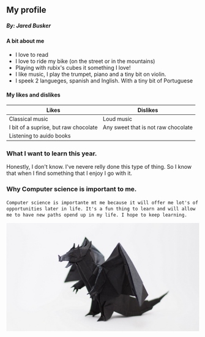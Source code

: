 ## My profile
##### By: Jared Busker

#### A bit about me
- I love to read
- I love to ride my bike (on the street or in the mountains)
- Playing with rubix's cubes it something I love!
- I like music, I play the trumpet, piano and a tiny bit on violin.
- I speek 2 langueges, spanish and Inglish. With a tiny bit of Portuguese

#### My likes and dislikes 
| Likes | Dislikes |
| --- | ----------- |
| Classical music | Loud music |
| I bit of a suprise, but raw chocolate | Any sweet that is not raw chocolate |
| Listening to auido books | |

### What I want to learn this year.
  Honestly, I don't know. I've nevere relly done this type of thing. So I know that when I find something that I enjoy I go with it.
  
  ### Why Computer science is important to me.
    Computer science is importante mt me because it will offer me lot's of opportunities later in life. It's a fun thing to learn and will allow me to have new paths opend up in my life. I hope to keep learning.
    
![Here is a fun picture of me!](image.jpg)
